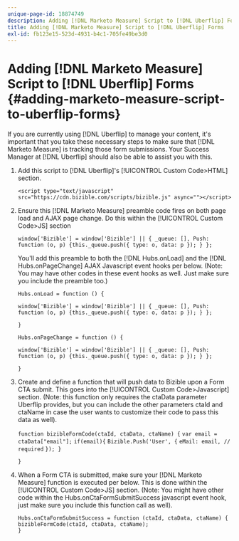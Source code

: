 ```yaml
---
unique-page-id: 18874749
description: Adding [!DNL Marketo Measure] Script to [!DNL Uberflip] Forms - [!DNL Marketo Measure] - Product Documentation
title: Adding [!DNL Marketo Measure] Script to [!DNL Uberflip] Forms
exl-id: fb123e15-523d-4931-b4c1-705fe49be3d0
---
```

# Adding [!DNL Marketo Measure] Script to [!DNL Uberflip] Forms {#adding-marketo-measure-script-to-uberflip-forms}

If you are currently using [!DNL Uberflip] to manage your content, it's important that you take these necessary steps to make sure that [!DNL Marketo Measure] is tracking those form submissions. Your Success Manager at [!DNL Uberflip] should also be able to assist you with this.

1. Add this script to [!DNL Uberflip]'s [!UICONTROL Custom Code>HTML] section.

   `<script type="text/javascript" src="https://cdn.bizible.com/scripts/bizible.js" async=""></script>`

1. Ensure this [!DNL Marketo Measure] preamble code fires on both page load and AJAX page change. Do this within the [!UICONTROL Custom Code>JS] section

   `window['Bizible'] = window['Bizible'] || { _queue: [], Push: function (o, p) {this._queue.push({ type: o, data: p }); } };`

   You'll add this preamble to both the [!DNL Hubs.onLoad] and the [!DNL Hubs.onPageChange] AJAX Javascript event hooks per below. (Note: You may have other codes in these event hooks as well. Just make sure you include the preamble too.)

   `Hubs.onLoad = function () {`

   `window['Bizible'] = window['Bizible'] || { _queue: [], Push: function (o, p) {this._queue.push({ type: o, data: p }); } };`

   `}`

   `Hubs.onPageChange = function () {`

   `window['Bizible'] = window['Bizible'] || { _queue: [], Push: function (o, p) {this._queue.push({ type: o, data: p }); } };`

   `}`

1. Create and define a function that will push data to Bizible upon a Form CTA submit. This goes into the [!UICONTROL Custom Code>Javascript] section. (Note: this function only requires the ctaData parameter Uberflip provides, but you can include the other parameters ctaId and ctaName in case the user wants to customize their code to pass this data as well).

   `function bizibleFormCode(ctaId, ctaData, ctaName) {`
   `var email = ctaData["email"];`
   `if(email){`
   `Bizible.Push('User', {`
   `eMail: email, // required`
   `}); }`

   `}`

1. When a Form CTA is submitted, make sure your [!DNL Marketo Measure] function is executed per below. This is done within the [!UICONTROL Custom Code>JS] section. (Note: You might have other code within the Hubs.onCtaFormSubmitSuccess javascript event hook, just make sure you include this function call as well).

   `Hubs.onCtaFormSubmitSuccess = function (ctaId, ctaData, ctaName) {`
   `bizibleFormCode(ctaId, ctaData, ctaName);`\
   `}`
